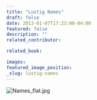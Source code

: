 ```yaml
---
title: "Lustig Names"
draft: false
date: 2013-01-07T17:23:00-04:00
featured: false
description: ""
related_contributor:

related_book:

images:
featured_image_position: 
_slug: lustig-names
---
```


![Names_flat.jpg](http://ndbooks.com/images/journal/Names_flat.jpg)

